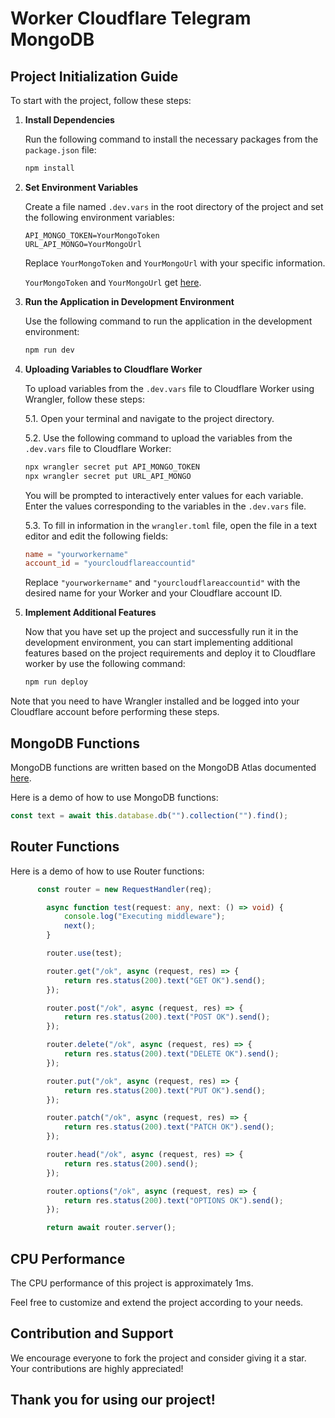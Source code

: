# Worker Cloudflare Telegram MongoDB

## Project Initialization Guide

To start with the project, follow these steps:

1. **Install Dependencies**

   Run the following command to install the necessary packages from the `package.json` file:

   ```bash
   npm install
   ```

2. **Set Environment Variables**

   Create a file named `.dev.vars` in the root directory of the project and set the following environment variables:

   ```env
   API_MONGO_TOKEN=YourMongoToken
   URL_API_MONGO=YourMongoUrl
   ```

   Replace `YourMongoToken` and `YourMongoUrl` with your specific information.
   
   `YourMongoToken` and `YourMongoUrl` get [here](https://www.mongodb.com/docs/atlas/app-services/data-api/generated-endpoints/).

4. **Run the Application in Development Environment**

   Use the following command to run the application in the development environment:

   ```bash
   npm run dev
   ```

5. **Uploading Variables to Cloudflare Worker**
   
   To upload variables from the `.dev.vars` file to Cloudflare Worker using Wrangler, follow these steps:
   
   5.1. Open your terminal and navigate to the project directory.
   
   5.2. Use the following command to upload the variables from the `.dev.vars` file to Cloudflare Worker:
   
    ```bash
    npx wrangler secret put API_MONGO_TOKEN
    npx wrangler secret put URL_API_MONGO
    ```
   
   You will be prompted to interactively enter values for each variable. Enter the values corresponding to the variables in the `.dev.vars` file.
   
   5.3. To fill in information in the `wrangler.toml` file, open the file in a text editor and edit the following fields:
   
    ```toml
    name = "yourworkername"
    account_id = "yourcloudflareaccountid"
    ```
   
   Replace `"yourworkername"` and `"yourcloudflareaccountid"` with the desired name for your Worker and your Cloudflare account ID.
   
6. **Implement Additional Features**

   Now that you have set up the project and successfully run it in the development environment, you can start implementing additional features based on the project requirements and deploy it to Cloudflare worker by use the following command:
   
   ```bash
   npm run deploy
   ```
   
Note that you need to have Wrangler installed and be logged into your Cloudflare account before performing these steps.

## MongoDB Functions

MongoDB functions are written based on the MongoDB Atlas documented [here](https://www.mongodb.com/docs/atlas/app-services/data-api/openapi/).

Here is a demo of how to use MongoDB functions:

```typescript
const text = await this.database.db("").collection("").find();
```

## Router Functions

Here is a demo of how to use Router functions:

```typescript
      const router = new RequestHandler(req);

		async function test(request: any, next: () => void) {
			console.log("Executing middleware");
			next();
		}

		router.use(test);

		router.get("/ok", async (request, res) => {
			return res.status(200).text("GET OK").send();
		});

		router.post("/ok", async (request, res) => {
			return res.status(200).text("POST OK").send();
		});

		router.delete("/ok", async (request, res) => {
			return res.status(200).text("DELETE OK").send();
		});

		router.put("/ok", async (request, res) => {
			return res.status(200).text("PUT OK").send();
		});

		router.patch("/ok", async (request, res) => {
			return res.status(200).text("PATCH OK").send();
		});

		router.head("/ok", async (request, res) => {
			return res.status(200).send();
		});

		router.options("/ok", async (request, res) => {
			return res.status(200).text("OPTIONS OK").send();
		});

		return await router.server();
```

## CPU Performance

The CPU performance of this project is approximately 1ms.

Feel free to customize and extend the project according to your needs.

## Contribution and Support

We encourage everyone to fork the project and consider giving it a star. Your contributions are highly appreciated!

## Thank you for using our project!
